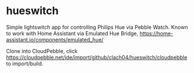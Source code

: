 hueswitch
=========

Simple lightswitch app for controlling Philips Hue via Pebble Watch.
Known to work with Home Assistant via Emulated Hue Bridge,
https://home-assistant.io/components/emulated_hue/

Clone into CloudPebble, click https://cloudpebble.net/ide/import/github/clach04/hueswitch/cloudpebble to import/build.
